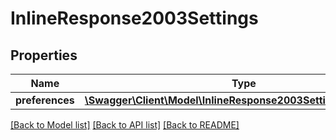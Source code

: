 # InlineResponse2003Settings

## Properties
Name | Type | Description | Notes
------------ | ------------- | ------------- | -------------
**preferences** | [**\Swagger\Client\Model\InlineResponse2003SettingsPreferences**](InlineResponse2003SettingsPreferences.md) |  | [optional] 

[[Back to Model list]](../../README.md#documentation-for-models) [[Back to API list]](../../README.md#documentation-for-api-endpoints) [[Back to README]](../../README.md)

